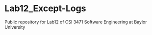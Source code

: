 # Lab12_Except-Logs
Public repository for Lab12 of CSI 3471 Software Engineering at Baylor University
